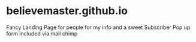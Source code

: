 # believemaster.github.io
Fancy Landing Page for people for my info and a sweet Subscriber Pop up form included via mail chimp
